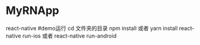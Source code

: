 # MyRNApp
react-native
#demo运行 
cd 文件夹的目录
npm install 或者 yarn install 
react-native run-ios  或者 react-native run-android

